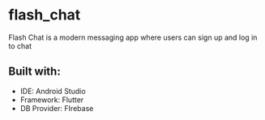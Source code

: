 # flash_chat

Flash Chat is a modern messaging app where users can sign up and log in to chat

## Built with:
- IDE: Android Studio
- Framework: Flutter
- DB Provider: FIrebase 
